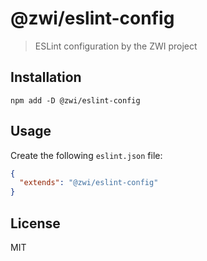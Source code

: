 # @zwi/eslint-config

> ESLint configuration by the ZWI project

## Installation

```
npm add -D @zwi/eslint-config
```

## Usage

Create the following `eslint.json` file:

```json
{
  "extends": "@zwi/eslint-config"
}
```

## License

MIT
